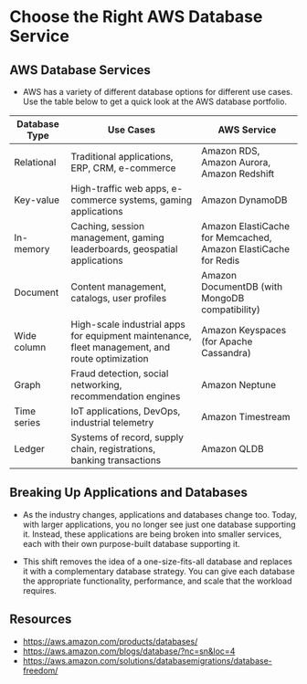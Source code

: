 # Choose the Right AWS Database Service

## AWS Database Services

- AWS has a variety of different database options for different use cases. Use the table below to get a quick look at the AWS database portfolio. 

| Database Type | Use Cases | AWS Service |
| ------------- | --------- | ----------- |
| Relational | Traditional applications, ERP, CRM, e-commerce | Amazon RDS, Amazon Aurora, Amazon Redshift |
| Key-value | High-traffic web apps, e-commerce systems, gaming applications | Amazon DynamoDB |
| In-memory | Caching, session management, gaming leaderboards, geospatial applications | Amazon ElastiCache for Memcached, Amazon ElastiCache for Redis |
| Document | Content management, catalogs, user profiles | Amazon DocumentDB (with MongoDB compatibility) |
| Wide column | High-scale industrial apps for equipment maintenance, fleet management, and route optimization | Amazon Keyspaces (for Apache Cassandra) |
| Graph | Fraud detection, social networking, recommendation engines | Amazon Neptune |
| Time series | IoT applications, DevOps, industrial telemetry | Amazon Timestream |
| Ledger | Systems of record, supply chain, registrations, banking transactions | Amazon QLDB |

## Breaking Up Applications and Databases

- As the industry changes, applications and databases change too. Today, with larger applications, you no longer see just one database supporting it. Instead, these applications are being broken into smaller services, each with their own purpose-built database supporting it.
 
- This shift removes the idea of a one-size-fits-all database and replaces it with a complementary database strategy. You can give each database the appropriate functionality, performance, and scale that the workload requires.

## Resources

- https://aws.amazon.com/products/databases/
- https://aws.amazon.com/blogs/database/?nc=sn&loc=4
- https://aws.amazon.com/solutions/databasemigrations/database-freedom/